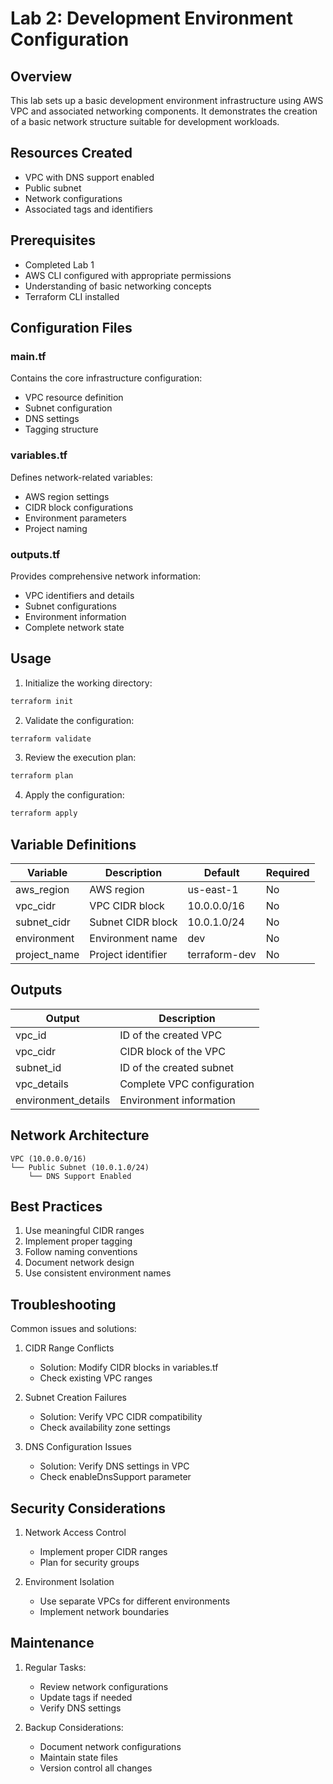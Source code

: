 # Lab 2: Development Environment Configuration

## Overview
This lab sets up a basic development environment infrastructure using AWS VPC and associated networking components. It demonstrates the creation of a basic network structure suitable for development workloads.

## Resources Created
- VPC with DNS support enabled
- Public subnet
- Network configurations
- Associated tags and identifiers

## Prerequisites
- Completed Lab 1
- AWS CLI configured with appropriate permissions
- Understanding of basic networking concepts
- Terraform CLI installed

## Configuration Files

### main.tf
Contains the core infrastructure configuration:
- VPC resource definition
- Subnet configuration
- DNS settings
- Tagging structure

### variables.tf
Defines network-related variables:
- AWS region settings
- CIDR block configurations
- Environment parameters
- Project naming

### outputs.tf
Provides comprehensive network information:
- VPC identifiers and details
- Subnet configurations
- Environment information
- Complete network state

## Usage

1. Initialize the working directory:
```bash
terraform init
```

2. Validate the configuration:
```bash
terraform validate
```

3. Review the execution plan:
```bash
terraform plan
```

4. Apply the configuration:
```bash
terraform apply
```

## Variable Definitions
| Variable | Description | Default | Required |
|----------|-------------|---------|----------|
| aws_region | AWS region | us-east-1 | No |
| vpc_cidr | VPC CIDR block | 10.0.0.0/16 | No |
| subnet_cidr | Subnet CIDR block | 10.0.1.0/24 | No |
| environment | Environment name | dev | No |
| project_name | Project identifier | terraform-dev | No |

## Outputs
| Output | Description |
|--------|-------------|
| vpc_id | ID of the created VPC |
| vpc_cidr | CIDR block of the VPC |
| subnet_id | ID of the created subnet |
| vpc_details | Complete VPC configuration |
| environment_details | Environment information |

## Network Architecture
```plaintext
VPC (10.0.0.0/16)
└── Public Subnet (10.0.1.0/24)
    └── DNS Support Enabled
```

## Best Practices
1. Use meaningful CIDR ranges
2. Implement proper tagging
3. Follow naming conventions
4. Document network design
5. Use consistent environment names

## Troubleshooting
Common issues and solutions:

1. CIDR Range Conflicts
   - Solution: Modify CIDR blocks in variables.tf
   - Check existing VPC ranges

2. Subnet Creation Failures
   - Solution: Verify VPC CIDR compatibility
   - Check availability zone settings

3. DNS Configuration Issues
   - Solution: Verify DNS settings in VPC
   - Check enableDnsSupport parameter

## Security Considerations
1. Network Access Control
   - Implement proper CIDR ranges
   - Plan for security groups

2. Environment Isolation
   - Use separate VPCs for different environments
   - Implement network boundaries

## Maintenance
1. Regular Tasks:
   - Review network configurations
   - Update tags if needed
   - Verify DNS settings

2. Backup Considerations:
   - Document network configurations
   - Maintain state files
   - Version control all changes 